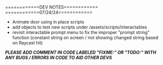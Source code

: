 ============DEV NOTES============
============07/24/24============
- Animate door using in place scripts
- add objects to test new scripts under /assets/scripts/interactables
- revisit interactable prompt menu to fix the improper "prompt string" function (constant string on screen / not showing changed string based on Raycast hit)

***PLEASE ADD COMMENT IN CODE LABELED "FIXME:" OR "TODO:" WITH ANY BUGS / ERRORS IN CODE TO AID OTHER DEVS***
